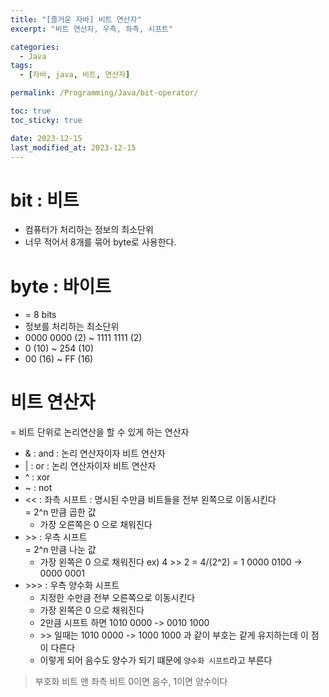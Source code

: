 ```yaml
---
title: "[즐거운 자바] 비트 연산자"
excerpt: "비트 연산자, 우측, 좌측, 시프트"

categories:
  - Java
tags:
  - [자바, java, 비트, 연산자]

permalink: /Programming/Java/bit-operator/

toc: true
toc_sticky: true

date: 2023-12-15
last_modified_at: 2023-12-15
---
```

# bit : 비트
- 컴퓨터가 처리하는 정보의 최소단위
- 너무 적어서 8개를 묶어 byte로 사용한다.

# byte : 바이트
- = 8 bits
- 정보를 처리하는 최소단위
- 0000 0000 (2) ~ 1111 1111 (2)
- 0 (10) ~ 254 (10)
- 00 (16) ~ FF (16)

# 비트 연산자
= 비트 단위로 논리연산을 할 수 있게 하는 연산자

- & : and : 논리 연산자이자 비트 연산자
- \| : or : 논리 연산자이자 비트 연산자
- ^ : xor
- ~ : not
- \<< : 좌측 시프트 : 명시된 수만큼 비트들을 전부 왼쪽으로 이동시킨다  
  = 2^n 만큼 곱한 값
  - 가장 오른쪽은 0 으로 채워진다
- \>> : 우측 시프트  
  = 2^n 만큼 나눈 값
  - 가장 왼쪽은 0 으로 채워진다
  ex) 4 >> 2 = 4/(2^2) = 1
  0000 0100 -> 0000 0001
- \>>> : 우측 양수화 시프트
  - 지정한 수만큼 전부 오른쪽으로 이동시킨다
  - 가장 왼쪽은 0 으로 채워진다
  - 2만큼 시프트 하면 1010 0000 -> 0010 1000
  - \>> 일때는 1010 0000 -> 1000 1000 과 같이 부호는 같게 유지하는데 이 점이 다른다
  - 이렇게 되어 음수도 양수가 되기 떄문에 `양수화 시프트`라고 부른다

> 부호화 비트
  맨 좌측 비트
  0이면 음수, 1이면 양수이다